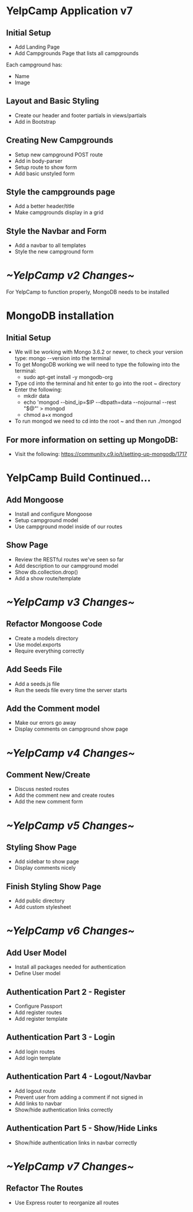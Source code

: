 # YelpCamp Application v7

## Initial Setup
* Add Landing Page
* Add Campgrounds Page that lists all campgrounds

Each campground has:
* Name
* Image

## Layout and Basic Styling
* Create our header and footer partials in views/partials
* Add in Bootstrap

## Creating New Campgrounds
* Setup new campground POST route
* Add in body-parser
* Setup route to show form 
* Add basic unstyled form

## Style the campgrounds page
* Add a better header/title
* Make campgrounds display in a grid

## Style the Navbar and Form
* Add a navbar to all templates
* Style the new campground form

# *~YelpCamp v2 Changes~*

For YelpCamp to function properly, MongoDB needs to be installed

# MongoDB installation

## Initial Setup
* We will be working with Mongo 3.6.2 or newer, to check your version type: mongo --version into the terminal
* To get MongoDB working we will need to type the following into the terminal:
    * sudo apt-get install -y mongodb-org
* Type cd into the terminal and hit enter to go into the root ~ directory
* Enter the following:
    * mkdir data
    * echo 'mongod --bind_ip=$IP --dbpath=data --nojournal --rest "$@"' > mongod
    * chmod a+x mongod
* To run mongod we need to cd into the root ~ and then run ./mongod

## For more information on setting up MongoDB:
* Visit the following: https://community.c9.io/t/setting-up-mongodb/1717

# YelpCamp Build Continued...

## Add Mongoose
* Install and configure Mongoose
* Setup campground model
* Use campground model inside of our routes

## Show Page
* Review the RESTful routes we've seen so far
* Add description to our campground model
* Show db.collection.drop()
* Add a show route/template

# *~YelpCamp v3 Changes~*

## Refactor Mongoose Code
* Create a models directory
* Use model.exports
* Require everything correctly

## Add Seeds File
* Add a seeds.js file
* Run the seeds file every time the server starts

## Add the Comment model
* Make our errors go away
* Display comments on campground show page

# *~YelpCamp v4 Changes~*

## Comment New/Create
* Discuss nested routes
* Add the comment new and create routes
* Add the new comment form

# *~YelpCamp v5 Changes~*

## Styling Show Page
* Add sidebar to show page
* Display comments nicely

## Finish Styling Show Page
* Add public directory
* Add custom stylesheet

# *~YelpCamp v6 Changes~*

## Add User Model
* Install all packages needed for authentication
* Define User model

## Authentication Part 2 - Register
* Configure Passport
* Add register routes
* Add register template

## Authentication Part 3 - Login
* Add login routes
* Add login template

## Authentication Part 4 - Logout/Navbar
* Add logout route
* Prevent user from adding a comment if not signed in
* Add links to navbar
* Show/hide authentication links correctly

## Authentication Part 5 - Show/Hide Links
* Show/hide authentication links in navbar correctly

# *~YelpCamp v7 Changes~*

## Refactor The Routes
* Use Express router to reorganize all routes